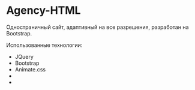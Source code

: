 # Agency-HTML
Одностраничный сайт, адаптивный на все разрешения, разработан на Bootstrap.
<p>Использованные технологии:</p>
        <ul>
            <li>JQuery</li>
            <li>Bootstrap</li>
            <li>Animate.css</li>
            <li></li>
            <li></li>
        </ul>
